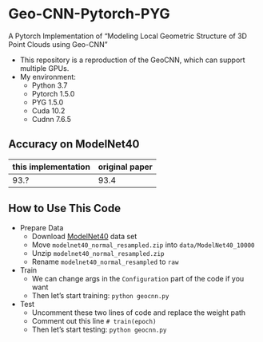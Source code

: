 # Geo-CNN-Pytorch-PYG
A Pytorch Implementation of “Modeling Local Geometric Structure of 3D Point Clouds using Geo-CNN”

- This repository is a reproduction of the GeoCNN, which can support multiple GPUs.
- My environment:
  - Python 3.7
  - Pytorch 1.5.0
  - PYG 1.5.0
  - Cuda 10.2
  - Cudnn 7.6.5

## Accuracy on ModelNet40
|this implementation|original paper|
|---|---|
|93.?|93.4|

## How to Use This Code
- Prepare Data
  - Download [ModelNet40](https://shapenet.cs.stanford.edu/media/modelnet40_normal_resampled.zip) data set
  - Move `modelnet40_normal_resampled.zip` into `data/ModelNet40_10000`
  - Unzip `modelnet40_normal_resampled.zip`
  - Rename `modelnet40_normal_resampled` to `raw`
- Train
  - We can change args in the `Configuration` part of the code if you want
  - Then let’s start training: `python geocnn.py`
- Test
  - Uncomment these two lines of code and replace the weight path
  - Comment out this line `# train(epoch)`
  - Then let’s start testing: `python geocnn.py`
